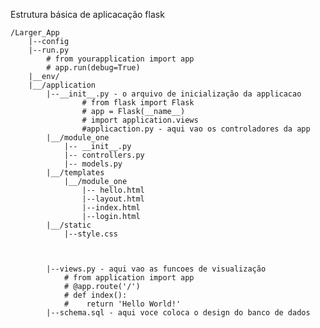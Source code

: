Estrutura básica de aplicacação flask

    /Larger_App
        |--config
        |--run.py
            # from yourapplication import app
            # app.run(debug=True)
        |__env/
        |__/application
            |--__init__.py - o arquivo de inicialização da applicacao
                    # from flask import Flask
                    # app = Flask(__name__)
                    # import application.views
                    #applicaction.py - aqui vao os controladores da app
            |__/module_one
                |-- __init__.py
                |-- controllers.py
                |-- models.py
            |__/templates
                |__/module_one
                    |-- hello.html
                    |--layout.html
                    |--index.html
                    |--login.html
            |__/static
                |--style.css
            
            
            
            |--views.py - aqui vao as funcoes de visualização
                # from application import app
                # @app.route('/')
                # def index():
                #    return 'Hello World!'
            |--schema.sql - aqui voce coloca o design do banco de dados

